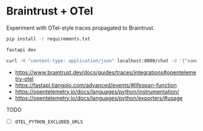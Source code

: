 # Braintrust + OTel

Experiment with OTel-style traces propagated to Braintrust.

``` bash
pip install -r requirements.txt

fastapi dev

curl -H "content-type: application/json" localhost:8000/chat -d '{"name": "dan"}'
```

- https://www.braintrust.dev/docs/guides/traces/integrations#opentelemetry-otel
- https://fastapi.tiangolo.com/advanced/events/#lifespan-function
- https://opentelemetry.io/docs/languages/python/instrumentation/
- https://opentelemetry.io/docs/languages/python/exporters/#usage

TODO

- [ ] `OTEL_PYTHON_EXCLUDED_URLS`
